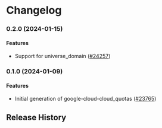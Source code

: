 # Changelog

### 0.2.0 (2024-01-15)

#### Features

* Support for universe_domain ([#24257](https://github.com/googleapis/google-cloud-ruby/issues/24257)) 

### 0.1.0 (2024-01-09)

#### Features

* Initial generation of google-cloud-cloud_quotas ([#23765](https://github.com/googleapis/google-cloud-ruby/issues/23765)) 

## Release History
